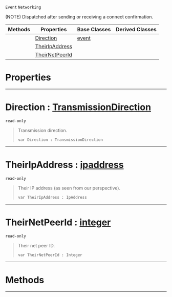  `Event` `Networking`



(NOTE) Dispatched after sending or receiving a connect confirmation.

|Methods|Properties|Base Classes|Derived Classes|
|---|---|---|---|
| |[ Direction](netlinkconnected.md#direction-zilch-engine-do)|[event](event.md)| |
| |[ TheirIpAddress](netlinkconnected.md#theiripaddress-zilch-engi)| | |
| |[ TheirNetPeerId](netlinkconnected.md#theirnetpeerid-zilch-engi)| | |


 #  Properties


---  
 #  Direction : [TransmissionDirection](../enum_reference.md#transmissiondirection)

 `read-only`

> Transmission direction.
> ```TS:Nada
> var Direction : TransmissionDirection


---  
 #  TheirIpAddress : [ipaddress](ipaddress.md)

 `read-only`

> Their IP address (as seen from our perspective).
> ```TS:Nada
> var TheirIpAddress : IpAddress


---  
 #  TheirNetPeerId : [integer](../nada_base_types/integer.md)

 `read-only`

> Their net peer ID.
> ```TS:Nada
> var TheirNetPeerId : Integer


---  
 #  Methods


---  
 

 